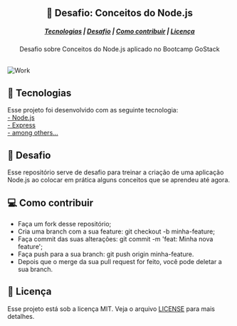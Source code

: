 ## <div align="center">:rocket: Desafio: Conceitos do Node.js </div>

##### <div align="center"> [Tecnologias](#Tecnologias)   |   [Desafio](#Desafio)   |   [Como contribuir](#Desafio)   |   [Licença](#Licença)    </div>

<div align="center"> Desafio sobre Conceitos do Node.js aplicado no Bootcamp GoStack  </div>

<br>

![Work](https://images.unsplash.com/photo-1499951360447-b19be8fe80f5?ixlib=rb-1.2.1&ixid=eyJhcHBfaWQiOjEyMDd9&auto=format&fit=crop&w=500&q=60)

## :satellite: Tecnologias 
Esse projeto foi desenvolvido com as seguinte tecnologia: <br>
[- Node.js](https://nodejs.org/en/) <br>
[- Express](https://expressjs.com/) <br>
[- among others...](#) <br>

## :tophat: Desafio
Esse repositório serve de desafio para treinar a criação de uma aplicação Node.js 
ao colocar em prática alguns conceitos que se aprendeu até agora.

## :computer: Como contribuir
- Faça um fork desse repositório;
- Cria uma branch com a sua feature: git checkout -b minha-feature;
- Faça commit das suas alterações: git commit -m 'feat: Minha nova feature';
- Faça push para a sua branch: git push origin minha-feature.
- Depois que o merge da sua pull request for feito, você pode deletar a sua branch.



## :file_folder: Licença
Esse projeto está sob a licença MIT. Veja o arquivo [LICENSE](LICENSE.md) para mais detalhes.
